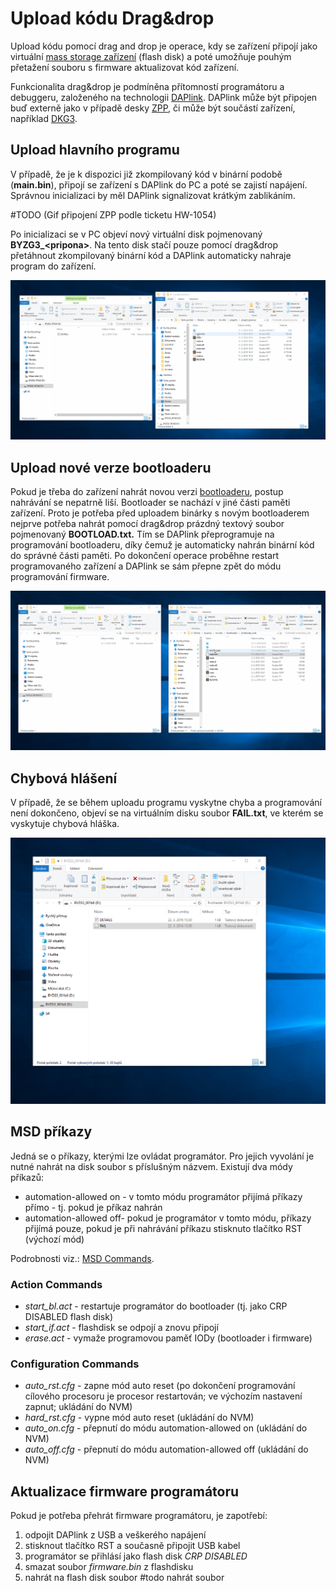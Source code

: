 # Upload kódu Drag&drop

Upload kódu pomocí drag and drop je operace, kdy se zařízení připojí jako virtuální [mass storage zařízení](https://en.wikipedia.org/wiki/Mass_storage) \(flash disk\) a poté umožňuje pouhým přetažení souboru s firmware aktualizovat kód zařízení.

Funkcionalita drag&drop je podmíněna přítomností programátoru a debuggeru, založeného na technologii [DAPlink](https://github.com/ARMmbed/DAPLink). DAPlink může být připojen buď externě jako v případě desky [ZPP](../../hardware/ostatni/zppg3/), či může být součástí zařízení, například [DKG3](../../hardware/ostatni/devkitg3/).

## Upload hlavního programu

V případě, že je k dispozici již zkompilovaný kód v binární podobě \(**main.bin**\), připojí se zařízení s DAPlink do PC a poté se zajistí napájení. Správnou inicializaci by měl DAPlink signalizovat krátkým zablikáním.

\#TODO \(Gif připojení ZPP podle ticketu HW-1054\)

Po inicializaci se v PC objeví nový virtuální disk pojmenovaný **BYZG3\_&lt;pripona&gt;**. Na tento disk stačí pouze pomocí drag&drop přetáhnout zkompilovaný binární kód a DAPlink automaticky nahraje program do zařízení.

![](../../../.gitbook/assets/git_upload_zpp.gif)

## Upload nové verze bootloaderu

Pokud je třeba do zařízení nahrát novou verzi [bootloaderu](../../sprava-a-diagnostika/bootloader/), postup nahrávání se nepatrně liší. Bootloader se nachází v jiné části paměti zařízení. Proto je potřeba před uploadem binárky s novým bootloaderem nejprve potřeba nahrát pomocí drag&drop prázdný textový soubor pojmenovaný **BOOTLOAD.txt.** Tím se DAPlink přeprogramuje na programování bootloaderu, díky čemuž je automaticky nahrán binární kód do správné části paměti. Po dokončení operace proběhne restart programovaného zařízení a DAPlink se sám přepne zpět do módu programování firmware.

![](../../../.gitbook/assets/git_upload_zpp_bootload.gif)

## Chybová hlášení

V případě, že se během uploadu programu vyskytne chyba a programování není dokončeno, objeví se na virtuálním disku soubor **FAIL.txt**, ve kterém se vyskytuje chybová hláška.

![](../../../.gitbook/assets/zpp_fail.png)

## MSD příkazy

Jedná se o příkazy, kterými lze ovládat programátor. Pro jejich vyvolání je nutné nahrát na disk soubor s příslušným názvem. Existují dva módy příkazů:

* automation-allowed on - v tomto módu programátor přijímá příkazy přímo - tj. pokud je příkaz nahrán
* automation-allowed off- pokud je programátor v tomto módu, příkazy přijímá pouze, pokud je při nahrávání příkazu stisknuto tlačítko RST \(výchozí mód\)

Podrobnosti viz.: [MSD Commands](https://github.com/mbedmicro/DAPLink/blob/master/docs/MSD_COMMANDS.md).

### Action Commands

* _start\_bl.act_ - restartuje programátor do bootloader \(tj. jako CRP DISABLED flash disk\)
* _start\_if.act_ - flashdisk se odpojí a znovu připojí
* _erase.act_ - vymaže programovou paměť IODy \(bootloader i firmware\)

### Configuration Commands

* _auto\_rst.cfg_ - zapne mód auto reset \(po dokončení programování cílového procesoru je procesor restartován; ve výchozím nastavení zapnut; ukládání do NVM\)
* _hard\_rst.cfg_ - vypne mód auto reset  \(ukládání do NVM\)
* _auto\_on.cfg_ - přepnutí do módu automation-allowed on \(ukládání do NVM\)
* _auto\_off.cfg_ - přepnutí do módu automation-allowed off \(ukládání do NVM\)

## Aktualizace firmware programátoru

Pokud je potřeba přehrát firmware programátoru, je zapotřebí:

1. odpojit DAPlink z USB a veškerého napájení
2. stisknout tlačítko RST a současně připojit USB kabel
3. programátor se přihlásí jako flash disk _CRP DISABLED_
4. smazat soubor _firmware.bin_ z flashdisku
5. nahrát na flash disk soubor \#todo nahrát soubor

